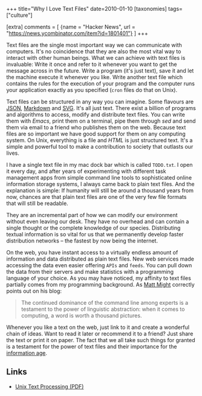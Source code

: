 +++
title="Why I Love Text Files"
date=2010-01-10
[taxonomies]
tags=["culture"]

[extra]
comments = [
  {name = "Hacker News", url = "https://news.ycombinator.com/item?id=1801401"}
]
+++

Text files are the single most important way we can communicate with computers. It's no coincidence that they are also the most vital way to interact with other human beings. What we can achieve with text files is invaluable: Write it once and refer to it whenever you want to get the message across in the future. Write a program (it's just text), save it and let the machine execute it whenever you like. Write another text file which contains the rules for the execution of your program and the computer runs your application exactly as you specified (`cron` files do that on Unix).

Text files can be structured in any way you can imagine. Some flavours are [JSON][3], [Markdown][4] and [SVG][5]. It's all just text. There exist a billion of programs and algorithms to access, modify and distribute text files. You can write them with _Emacs_, print them on a terminal, pipe them through _sed_ and send them via email to a friend who publishes them on the web. Because text files are so important we have good support for them on any computing system. On Unix, everything is a file and _HTML_ is just structured text. It's a simple and powerful tool to make a contribution to society that outlasts our lives.

I have a single text file in my mac dock bar which is called `TODO.txt`. I open it every day, and after years of experimenting with different task management apps from simple command line tools to sophisticated online information storage systems, I always came back to plain text files. And the explanation is simple: If humanity will still be around a thousand years from now, chances are that plain text files are one of the very few file formats that will still be readable.

They are an incremental part of how we can modify our environment without even leaving our desk. They have no overhead and can contain a single thought or the complete knowledge of our species. Distributing textual information is so vital for us that we permanently develop faster distribution networks &ndash; the fastest by now being the internet.

On the web, you have instant access to a virtually endless amount of information and data distributed as plain text files. New web services made accessing the data even easier offering `APIs` and `feeds`. You can pull down the data from their servers and make statistics with a programming language of your choice. As you may have noticed, my affinity to text files partially comes from my programming background. As [Matt Might][1] correctly points out on his blog:

> The continued dominance of the command line among experts is a testament to the power of linguistic abstraction: when it comes to computing, a word is worth a thousand pictures.

Whenever you like a text on the web, just link to it and create a wonderful chain of ideas. Want to read it later or recommend it to a friend? Just share the text or print it on paper. The fact that we all take such things for granted is a testament for the power of text files and their importance for the [information age][2].

## Links

- [Unix Text Processing (PDF)][6]

[1]: http://matt.might.net/articles/console-hacks-exploiting-frequency/
[2]: https://en.wikipedia.org/wiki/Information_Age
[3]: https://www.json.org/
[4]: https://daringfireball.net/projects/markdown/
[5]: https://www.w3.org/Graphics/SVG/
[6]: https://www.oreilly.com/openbook/utp/
